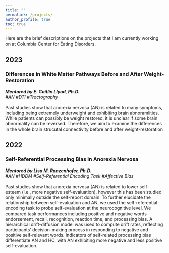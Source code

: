 ```yaml
---
title: ""
permalink: /projects/
author_profile: true
toc: true
---
```


<style>
    .page__content .smallfont {
        font-size: 2vh;
        white-space: pre-wrap;
    }
</style>

<p class="smallfont">Here are the brief descriptions on the projects that I am currently working on at Columbia Center for Eating Disorders.</p>

## 2023
<!-- ### Eating Behaviors in Long-Term Weight Loss Maintenance
<p class="smallfont"><b><i>Mentored by Laurel E. Mayer, M.D.</i></b><br><i>#Eating Behaviors  #Meal Studies  #Food Choice Task</i><br><br>...</p> -->

### Differences in White Matter Pathways Before and After Weight-Restoration
<p class="smallfont"><b><i>Mentored by E. Caitlin Llyod, Ph.D.</i></b><br><i>#AN  #DTI  #Tractography</i><br><br>Past studies show that anorexia nervosa (AN) is related to many symptoms, including being extremely underweight and exhibiting brain abnoramlities. While patients can possibly be weight restored, it is unclear if some brain abnormality can be reversed. Therefore, we aim to examine the differences in the whole brain strucutal connectivity before and after weight-restoration </p>

## 2022
### Self-Referential Processing Bias in Anorexia Nervosa
<p class="smallfont"><b><i>Mentored by Lisa M. Ranzenhofer, Ph.D.</i></b><br><i>#AN  #HDDM  #Self-Referential Encoding Task  #Affective Bias</i><br><br>Past studies show that anorexia nervosa (AN) is related to lower self-esteem (i.e., more negative self-evaluation), however this has been studied only minimally outside the self-report domain. To further elucidate the relationship between self-evaluation and AN, we used the self-referential encoding task to probe self-evaluation at the neurocognitive level. We compared task performances including positive and negative words endorsement, recall, recognition, reaction time, and processing bias. A hierarchical drift-diffusion model was used to compute drift rates, reflecting participants’ decision-making process in responding to negative and positive self-relevant words. Indicators of self-related processing bias differentiate AN and HC, with AN exhibiting more negative and less positive self-evaluation. </p>